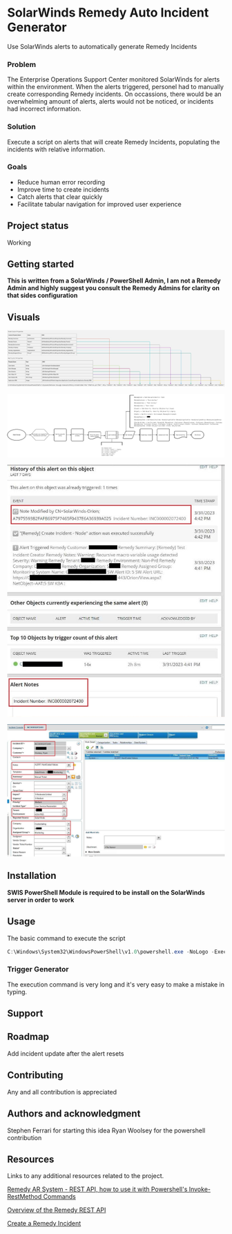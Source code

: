 # SolarWinds Remedy Auto Incident Generator
Use SolarWinds alerts to automatically generate Remedy Incidents

### Problem
The Enterprise Operations Support Center monitored SolarWinds for alerts within the environment. 
When the alerts triggered, personel had to manually create corresponding Remedy incidents.
On occassions, there would be an overwhelming amount of alerts, alerts would not be noticed, or incidents had incorrect information.

### Solution
Execute a script on alerts that will create Remedy Incidents, populating the incidents with relative information.

### Goals
- Reduce human error recording
- Improve time to create incidents
- Catch alerts that clear quickly
- Facilitate tabular navigation for improved user experience

## Project status
Working

## Getting started
**This is written from a SolarWinds / PowerShell Admin, I am not a Remedy Admin and highly suggest you consult the Remedy Admins for clarity on that sides configuration**

## Visuals

![Execution Diagram](readme_assets/execution_build.jpg "Execution Visual")

![WorkFlow Diagram](readme_assets/flowchartRemedyAPI.jpg "WorkFlow Visual")

![SolarWinds Results](readme_assets/swresults.jpg "SolarWinds Result")

![Remedy Results](readme_assets/remedyresult.jpg "Remedy Result")

## Installation

**SWIS PowerShell Module is required to be install on the SolarWinds server in order to work**

## Usage
The basic command to execute the script
```powershell
C:\Windows\System32\WindowsPowerShell\v1.0\powershell.exe -NoLogo -ExecutionPolicy Unrestricted -File "C:\RemedyAPI\SolarWindsConnector.ps1" -RemedyCustomer "${N=SwisEntity;M=CustomProperties.Remedy_Customer}" -RemedySummary "${N=Alerting;M=AlertDescription}" -RemedyNotes "${N=Alerting;M=AlertMessage}" -SW_Severity "${N=Alerting;M=Severity}" -RemedyTenant "${N=SwisEntity;M=CustomProperties.Remedy_Tenant}" -RemedyEnvironment "${N=SwisEntity;M=CustomProperties.Remedy_Environment}" -RemedyCompany "${N=SwisEntity;M=CustomProperties.Remedy_Company}" -RemedyOrganization "${N=SwisEntity;M=CustomProperties.Remedy_Organization}" -RemedyAssignedGroup "${N=SwisEntity;M=CustomProperties.Remedy_Assigned_Group}" -SW_AlertID "${N=Alerting;M=AlertObjectID}" -SW_AlertURL "${N=Alerting;M=AlertDetailsUrl}" -SW_ApplicationKBA "${N=SwisEntity;M=Integrations.Application.CustomProperties.Application_Remedy_KBA}"
```

### Trigger Generator
The execution command is very long and it's very easy to make a mistake in typing. 

## Support

## Roadmap
Add incident update after the alert resets

## Contributing
Any and all contribution is appreciated

## Authors and acknowledgment
Stephen Ferrari for starting this idea
Ryan Woolsey for the powershell contribution

## Resources
Links to any additional resources related to the project.

[Remedy AR System - REST API, how to use it with Powershell's Invoke-RestMethod Commands](https://community.bmc.com/s/article/Remedy-AR-System-REST-API-how-to-use-it-with-Powershell-s-Invoke-RestMethod-Commands)

[Overview of the Remedy REST API](https://docs.bmc.com/docs/ars2002/overview-of-the-rest-api-909638130.html)

[Create a Remedy Incident](http://depressedpress.com/2016/05/20/create-a-link-to-a-remedy-ticket/)
